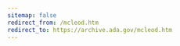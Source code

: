```yaml
---
sitemap: false 
redirect_from: /mcleod.htm 
redirect_to: https://archive.ada.gov/mcleod.htm 
---
```

